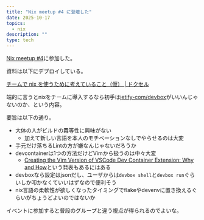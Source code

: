 ```yaml
---
title: "Nix meetup #4 に登壇した"
date: 2025-10-17
topics:
  - nix
description: ""
type: tech
---
```


[Nix meetup #4](https://nix-ja.connpass.com/event/369476/)に参加した。

資料は以下にデプロイしている。

[チームで nix を使うために考えていること（仮） | ドクセル](https://www.docswell.com/s/Omochice/KDW43N-2025-10-19-nix-meetup-4)

端的に言うとnixをチームに導入するなら初手は[jetify-com/devbox](https://github.com/jetify-com/devbox)がいいんじゃないのか、という内容。

要旨は以下の通り。

- 大体の人がビルドの羃等性に興味がない
    - 加えて新しい言語を本人のモチベーションなしでやらせるのは大変
- 手元だけ落ちるLintの方が嫌なんじゃないだろうか
- devcontainerは1つの方法だけどVimから扱うのは中々大変
    - [Creating the Vim Version of VSCode Dev Container Extension: Why and How](https://github.com/vim-jp/slides.vimconf.org/blob/cd2c6e13f561cac8128e2ee7e911f8ad2e2cce70/2024/07-mikoto2000-creating_the_vim_version_of_vscode_dev_container_extension.pdf)という発表もあるにはある
- devboxなら設定はjsonだし、ユーザからは`devbox shell`と`devbox run`ぐらいしか叩かなくていいはずなので便利そう
- nix言語の柔軟性が欲しくなったタイミングでflakeやdevenvに置き換えるぐらいがちょうどよいのではないか

イベントに参加すると普段のグループと違う視点が得られるのでよいな。
